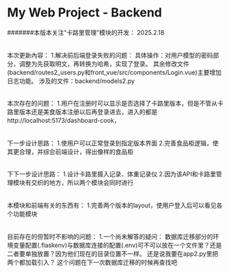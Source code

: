 # My Web Project - Backend

#######本版本关注“卡路里管理”模块的开发：
2025.2.18
######
本次更新內容：
1.解决前后端登录失败的问题：
    具体操作：对用户模型的密码部分，调整为先获取明文，再转换为哈希，实现了登录。
        其余修改文件(backend/routes2_users.py和front_vue/src/components/Login.vue)主要增加日志功能。
    涉及的文件：backend/models2.py

######
本次存在的问题：
1.用户在注册时可以显示是否选择了卡路里版本，但是不管从卡路里版本还是美食版本注册以后再登录进去，进入的都是http://localhost:5173/dashboard-cook，

######
下一步设计思路：
1.使用户可以正常登录到指定版本界面
2.完善食品柜逻辑，使其更合理，并综合前端设计，得出像样的食品柜

######
下下一步设计思路：
1.设计卡路里摄入记录、体重记录仪
2.因为该API和卡路里管理模块有交织的地方，所以两个模块会同时进行

######
本模块和前端有关的东西有：
1.完善两个版本的layout，使用户登入后可以看见各个功能模块

######
目前存在的但暂时不影响的问题：
1.一个尚未解答的疑问：
    数据库迁移部分的环境变量配置(.flaskenv)与数据库连接的配置(.env)可不可以放在一个文件里？还是二者要单独放置？因为他们现在的目录位置不一样。
    还是说我要在app2.py里把两个都加载引入？
    这个问题在下一次数据库迁移的时候再查找吧